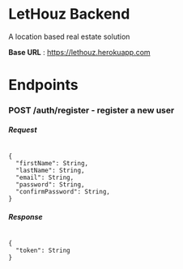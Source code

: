 # LetHouz Backend
A location based real estate solution

**Base URL** : https://lethouz.herokuapp.com

# **Endpoints**

### **POST** /auth/register - register a new user

  ##### Request
  ```
  
  {
    "firstName": String,
    "lastName": String,
    "email": String,
    "password": String,
    "confirmPassword": String,
  }

  ```
  ##### Response
  ```
  
  {
    "token": String
  }

  ```

